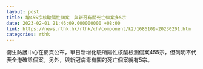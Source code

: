 ```yaml
---
layout: post
title: 增455宗核酸陽性個案　與新冠有關死亡個案多5宗
date: 2023-02-01 21:46:09.000000000 +08:00
link: https://news.rthk.hk/rthk/ch/component/k2/1686109-20230201.htm
categories: rthk
---
```


衞生防護中心在網頁公布，單日新增化驗所陽性核酸檢測個案455宗，但列明不代表全港確診個案。另外，與新冠病毒有關的死亡個案就有5宗。
